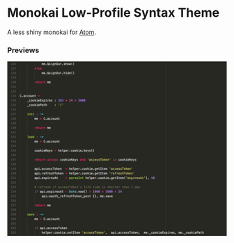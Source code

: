 # Monokai Low-Profile Syntax Theme

A less shiny monokai for [Atom](https://atom.io/).

### Previews

![image](https://raw.githubusercontent.com/auiWorks/Atom-Monokai-Low-Profile/master/screenshots/monokai-low-profile.png)
